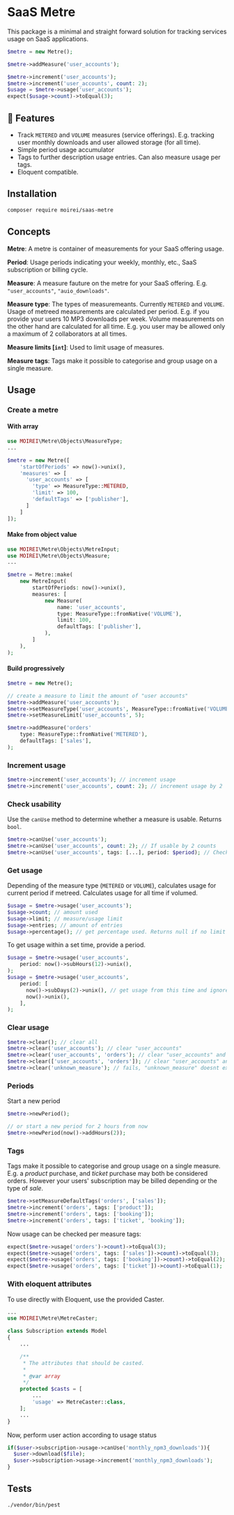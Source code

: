 # SaaS Metre

This package is a minimal and straight forward solution for tracking services usage on SaaS applications.

```php
$metre = new Metre();

$metre->addMeasure('user_accounts');

$metre->increment('user_accounts');
$metre->increment('user_accounts', count: 2);
$usage = $metre->usage('user_accounts');
expect($usage->count)->toEqual(3);
```

## 💚 Features
* Track `METERED` and `VOLUME` measures (service offerings). E.g. tracking user monthly downloads and user allowed storage (for all time).
* Simple period usage accumulator
* Tags to further description usage entries. Can also measure usage per tags.
* Eloquent compatible.

## Installation

```bash
composer require moirei/saas-metre
```

## Concepts

**Metre**: A metre is container of measurements for your SaaS offering usage.

**Period**: Usage periods indicating your weekly, monthly, etc., SaaS subscription or billing cycle.

**Measure**: A measure fauture on the metre for your SaaS offering. E.g. `"user_accounts"`, `"auio_downloads"`.

**Measure type**: The types of measuremeants. Currently `METERED` and `VOLUME`. Usage of metreed measurements are calculated per period. E.g. if you provide your users 10 MP3 downloads per week. Volume measurements on the other hand are calculated for all time. E.g. you user may be allowed only a maximum of 2 collaborators at all times.

**Measure limits [`int`]**: Used to limit usage of measures.

**Measure tags**: Tags make it possible to categorise and group usage on a single measure.

## Usage

### Create a metre

#### With array
```php
use MOIREI\Metre\Objects\MeasureType;
...

$metre = new Metre([
    'startOfPeriods' => now()->unix(),
    'measures' => [
      'user_accounts' => [
        'type' => MeasureType::METERED,
        'limit' => 100,
        'defaultTags' => ['publisher'],
      ]
    ]
]);
```

#### Make from object value
```php
use MOIREI\Metre\Objects\MetreInput;
use MOIREI\Metre\Objects\Measure;
...

$metre = Metre::make(
    new MetreInput(
        startOfPeriods: now()->unix(),
        measures: [
            new Measure(
                name: 'user_accounts',
                type: MeasureType::fromNative('VOLUME'),
                limit: 100,
                defaultTags: ['publisher'],
            ),
        ]
    ),
);
```

#### Build progressively
```php
$metre = new Metre();

// create a measure to limit the amount of "user accounts"
$metre->addMeasure('user_accounts');
$metre->setMeasureType('user_accounts', MeasureType::fromNative('VOLUME')); // set volume since it defaults to "METERED"
$metre->setMeasureLimit('user_accounts', 5);

$metre->addMeasure('orders'
    type: MeasureType::fromNative('METERED'),
    defaultTags: ['sales'],
);
```

### Increment usage
```php
$metre->increment('user_accounts'); // increment usage
$metre->increment('user_accounts', count: 2); // increment usage by 2
```

### Check usability
Use the `canUse` method to determine whether a measure is usable. Returns `bool`.
```php
$metre->canUse('user_accounts');
$metre->canUse('user_accounts', count: 2); // If usable by 2 counts
$metre->canUse('user_accounts', tags: [...], period: $period); // Check against tags and period
```

### Get usage

Depending of the measure type (`METERED` or `VOLUME`), calculates usage for current period if metreed. Calculates usage for all time if volumed.

```php
$usage = $metre->usage('user_accounts');
$usage->count; // amount used
$usage->limit; // measure/usage limit
$usage->entries; // amount of entries
$usage->percentage(); // get percentage used. Returns null if no limit is set
```

To get usage within a set time, provide a period.
```php
$usage = $metre->usage('user_accounts',
    period: now()->subHours(12)->unix(),
);
$usage = $metre->usage('user_accounts',
    period: [
      now()->subDays(2)->unix(), // get usage from this time and ignore measure type
      now()->unix(),
    ],
);
```


### Clear usage
```php
$metre->clear(); // clear all
$metre->clear('user_accounts'); // clear "user_accounts"
$metre->clear('user_accounts', 'orders'); // clear "user_accounts" and "orders"
$metre->clear(['user_accounts', 'orders']); // clear "user_accounts" and "orders"
$metre->clear('unknown_measure'); // fails, "unknown_measure" doesnt exist
```

### Periods

Start a new period
```php
$metre->newPeriod();

// or start a new period for 2 hours from now
$metre->newPeriod(now()->addHours(2));
```

### Tags
Tags make it possible to categorise and group usage on a single measure. E.g. a *product* purchase, and *ticket* purchase may both be considered orders. However your users' subscription may be billed depending or the type of *sale*.

```php
$metre->setMeasureDefaultTags('orders', ['sales']);
$metre->increment('orders', tags: ['product']);
$metre->increment('orders', tags: ['booking']);
$metre->increment('orders', tags: ['ticket', 'booking']);
```

Now usage can be checked per measure tags:
```php
expect($metre->usage('orders')->count)->toEqual(3);
expect($metre->usage('orders', tags: ['sales'])->count)->toEqual(3);
expect($metre->usage('orders', tags: ['booking'])->count)->toEqual(2);
expect($metre->usage('orders', tags: ['ticket'])->count)->toEqual(1);
```

### With eloquent attributes
To use directly with Eloquent, use the provided Caster.

```php
...
use MOIREI\Metre\MetreCaster;

class Subscription extends Model
{
    ...

    /**
     * The attributes that should be casted.
     *
     * @var array
     */
    protected $casts = [
        ...
        'usage' => MetreCaster::class,
    ];
    ...
}
```

Now, perform user action according to usage status
```php
if($user->subscription->usage->canUse('monthly_npm3_downloads')){
  $user->download($file);
  $user->subscription->usage->increment('monthly_npm3_downloads');
}
```

## Tests
```bash
./vendor/bin/pest
```